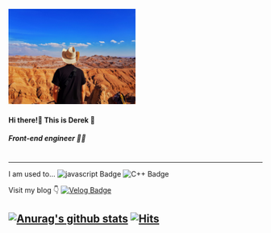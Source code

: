 <p align="left"><img src="./img/Uyuni.jpg" height="50%" width="50%"></p>

#### Hi there!👋 This is Derek 🙇
##### Front-end engineer 👨‍💻 
#
---
I am used to... 
![javascript Badge](https://img.shields.io/badge/-Javascript-ffff4a?style=flat&logo=javascript&logoColor=fca738) ![C++ Badge](https://img.shields.io/badge/-C%2B%2B-4781f5?style=flat&logo=c%2B%2B)

Visit my blog 👇
[![Velog Badge](http://img.shields.io/badge/-Velog-20c997?style=flat&link=https://velog.io/@ghdtjrrl94)](https://velog.io/@ghdtjrrl94)

[![Anurag's github stats](https://github-readme-stats.vercel.app/api?username=Derek-94&show_icons=true&theme=dracula)](https://github.com/anuraghazra/github-readme-stats)
[![Hits](https://hits.seeyoufarm.com/api/count/incr/badge.svg?url=https%3A%2F%2Fgithub.com%2FDerek-94&count_bg=%23FF29C6&title_bg=%23B0B0B0&icon=github.svg&icon_color=%23EFFF95&title=Hits&edge_flat=false)](https://hits.seeyoufarm.com)  
---

